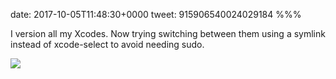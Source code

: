 date: 2017-10-05T11:48:30+0000
tweet: 915906540024029184
%%%

I version all my Xcodes. Now trying switching between them using a symlink instead of xcode-select to avoid needing sudo.

![](DLX0I37XkAA3BE9.jpg)
